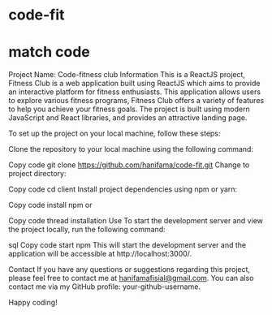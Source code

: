 # code-fit

# match code

Project Name: Code-fitness club
Information
This is a ReactJS project, Fitness Club is a web application built using ReactJS which aims to provide an interactive platform for fitness enthusiasts. This application allows users to explore various fitness programs, Fitness Club offers a variety of features to help you achieve your fitness goals. The project is built using modern JavaScript and React libraries, and provides an attractive landing page.


To set up the project on your local machine, follow these steps:

Clone the repository to your local machine using the following command:

Copy code
git clone https://github.com/hanifama/code-fit.git
Change to project directory:

Copy code
cd client
Install project dependencies using npm or yarn:

Copy code
install npm
or

Copy code
thread installation
Use
To start the development server and view the project locally, run the following command:

sql
Copy code
start npm
This will start the development server and the application will be accessible at http://localhost:3000/.

Contact
If you have any questions or suggestions regarding this project, please feel free to contact me at hanifamafisial@gmail.com. You can also contact me via my GitHub profile: your-github-username.

Happy coding!
